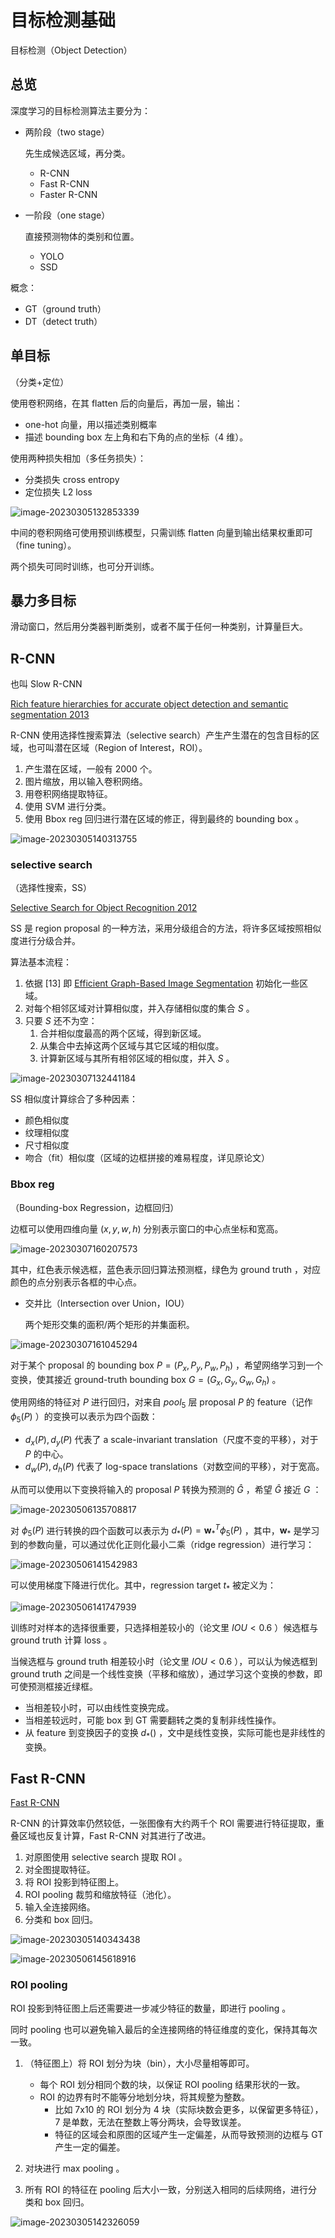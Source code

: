 # 目标检测基础

目标检测（Object Detection）

## 总览

深度学习的目标检测算法主要分为：

- 两阶段（two stage）

	先生成候选区域，再分类。

	- R-CNN
	- Fast R-CNN
	- Faster R-CNN

- 一阶段（one stage）

	直接预测物体的类别和位置。

	- YOLO
	- SSD

概念：

- GT（ground truth）
- DT（detect truth）

## 单目标

（分类+定位）

使用卷积网络，在其 flatten 后的向量后，再加一层，输出：

- one-hot 向量，用以描述类别概率
- 描述 bounding box 左上角和右下角的点的坐标（4 维）。

使用两种损失相加（多任务损失）：

- 分类损失 cross entropy
- 定位损失 L2 loss

![image-20230305132853339](images/目标检测基础/image-20230305132853339.png)

中间的卷积网络可使用预训练模型，只需训练 flatten 向量到输出结果权重即可（fine tuning）。

两个损失可同时训练，也可分开训练。

## 暴力多目标

滑动窗口，然后用分类器判断类别，或者不属于任何一种类别，计算量巨大。

## R-CNN

也叫 Slow R-CNN

[Rich feature hierarchies for accurate object detection and semantic segmentation 2013](https://arxiv.org/pdf/1311.2524.pdf)

R-CNN 使用选择性搜索算法（selective search）产生产生潜在的包含目标的区域，也可叫潜在区域（Region of Interest，ROI）。

1. 产生潜在区域，一般有 2000 个。
2. 图片缩放，用以输入卷积网络。
3. 用卷积网络提取特征。
4. 使用 SVM 进行分类。
5. 使用 Bbox reg 回归进行潜在区域的修正，得到最终的 bounding box 。

![image-20230305140313755](images/目标检测基础/image-20230305140313755.png)

### selective search

（选择性搜索，SS）

[Selective Search for Object Recognition 2012](http://www.huppelen.nl/publications/selectiveSearchDraft.pdf)

SS 是 region proposal 的一种方法，采用分级组合的方法，将许多区域按照相似度进行分级合并。

算法基本流程：

1. 依据 [13] 即 [Efficient Graph-Based Image Segmentation](http://fcv2011.ulsan.ac.kr/files/announcement/413/IJCV(2004)%20Efficient%20Graph-Based%20Image%20Segmentation.pdf) 初始化一些区域。
2. 对每个相邻区域对计算相似度，并入存储相似度的集合 $S$ 。
3. 只要 $S$ 还不为空：
	1. 合并相似度最高的两个区域，得到新区域。
	2. 从集合中去掉这两个区域与其它区域的相似度。
	3. 计算新区域与其所有相邻区域的相似度，并入 $S$ 。

![image-20230307132441184](images/目标检测基础/image-20230307132441184.png)

SS 相似度计算综合了多种因素：

- 颜色相似度
- 纹理相似度
- 尺寸相似度
- 吻合（fit）相似度（区域的边框拼接的难易程度，详见原论文）

### Bbox reg

（Bounding-box Regression，边框回归）

边框可以使用四维向量 $(x, y, w, h)$ 分别表示窗口的中心点坐标和宽高。

![image-20230307160207573](images/目标检测基础/image-20230307160207573.png)

其中，红色表示候选框，蓝色表示回归算法预测框，绿色为 ground truth ，对应颜色的点分别表示各框的中心点。

- 交并比（Intersection over Union，IOU）

	两个矩形交集的面积/两个矩形的并集面积。

![image-20230307161045294](images/目标检测基础/image-20230307161045294.png)

对于某个 proposal 的 bounding box $P = (P_x,P_y,P_w,P_h)$ ，希望网络学习到一个变换，使其接近 ground-truth bounding box  $G = (G_x,G_y,G_w,G_h)$ 。

使用网络的特征对 $P$ 进行回归，对来自 $pool_5$ 层 proposal $P$ 的 feature（记作 $\phi_5(P)$ ）的变换可以表示为四个函数：

- $d_x(P),d_y(P)$ 代表了 a scale-invariant translation（尺度不变的平移），对于 $P$ 的中心。
- $d_w(P),d_h(P)$ 代表了 log-space translations（对数空间的平移），对于宽高。

从而可以使用以下变换将输入的 proposal $P$ 转换为预测的 $\hat G$ ，希望 $\hat G$ 接近 $G$ ：

![image-20230506135708817](images/目标检测基础/image-20230506135708817.png)

对 $\phi_5(P)$ 进行转换的四个函数可以表示为 $d_*(P) = \boldsymbol w^T_*\phi_5(P)$ ，其中，$\boldsymbol w_*$ 是学习到的参数向量，可以通过优化正则化最小二乘（ridge regression）进行学习：

![image-20230506141542983](images/目标检测基础/image-20230506141542983.png)

可以使用梯度下降进行优化。其中，regression target $t_*$ 被定义为：

![image-20230506141747939](images/目标检测基础/image-20230506141747939.png)

训练时对样本的选择很重要，只选择相差较小的（论文里 $IOU \lt 0.6$ ）候选框与 ground truth 计算 loss 。 

当候选框与 ground truth 相差较小时（论文里 $IOU \lt 0.6$ ），可以认为候选框到 ground truth 之间是一个线性变换（平移和缩放），通过学习这个变换的参数，即可使预测框接近绿框。

- 当相差较小时，可以由线性变换完成。
- 当相差较远时，可能 box 到 GT 需要翻转之类的复制非线性操作。
- 从 feature 到变换因子的变换 $d_*()$ ，文中是线性变换，实际可能也是非线性的变换。

## Fast R-CNN

[Fast R-CNN](https://arxiv.org/abs/1504.08083)

R-CNN 的计算效率仍然较低，一张图像有大约两千个 ROI 需要进行特征提取，重叠区域也反复计算，Fast R-CNN 对其进行了改进。

1. 对原图使用 selective search 提取 ROI 。
2. 对全图提取特征。
3. 将 ROI 投影到特征图上。
4. ROI pooling 裁剪和缩放特征（池化）。
5. 输入全连接网络。
6. 分类和 box 回归。

![image-20230305140343438](images/目标检测基础/image-20230305140343438.png)

![image-20230506145618916](images/目标检测基础/image-20230506145618916.png)

### ROI pooling

ROI 投影到特征图上后还需要进一步减少特征的数量，即进行 pooling 。

同时 pooling 也可以避免输入最后的全连接网络的特征维度的变化，保持其每次一致。

1. （特征图上）将 ROI 划分为块（bin），大小尽量相等即可。

	  - 每个 ROI 划分相同个数的块，以保证 ROI pooling 结果形状的一致。
	  - ROI 的边界有时不能等分地划分块，将其规整为整数。
	  	- 比如 7x10 的 ROI 划分为 4 块（实际块数会更多，以保留更多特征），7 是单数，无法在整数上等分两块，会导致误差。
	  	- 特征的区域会和原图的区域产生一定偏差，从而导致预测的边框与 GT 产生一定的偏差。

2. 对块进行 max pooling 。
3. 所有 ROI 的特征在 pooling 后大小一致，分别送入相同的后续网络，进行分类和 box 回归。

![image-20230305142326059](images/目标检测基础/image-20230305142326059.png)

